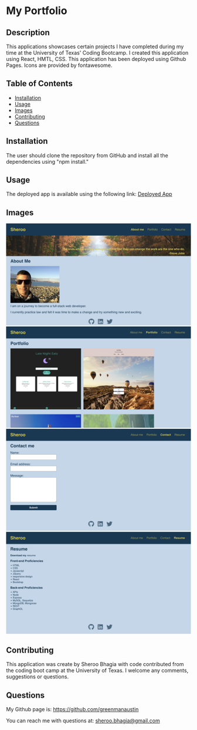 # My Portfolio

 ## Description

 This applications showcases certain projects I have completed during my time at the University of Texas' Coding Bootcamp.  I created this application using React, HMTL, CSS.  This application has been deployed using Github Pages. Icons are provided by fontawesome.       

## Table of Contents

  
  - [Installation](#installation)
  - [Usage](#usage)
  - [Images](#images)
  - [Contributing](#contributing)
  - [Questions](#questions)

  ## Installation

  The user should clone the repository from GitHub and install all the dependencies using "npm install." 

  ## Usage

  The deployed app is available using the following link:  <a href="https://greenmanaustin.github.io/bhagia-portfolio-react/">Deployed App</a>

  ## Images
  ![About Page](./src/assets/images/about.png)
  ![Portfolio Page](./src/assets/images/portfolio.png)
  ![Contact Page](./src/assets/images/contact.png)
  ![Resume Page](./src/assets/images/resume.png)

  ## Contributing

  This application was create by Sheroo Bhagia with code contributed from the coding boot camp at the University of Texas.  I welcome any comments, suggestions or questions.  


  ## Questions

  My Github page is: https://github.com/greenmanaustin

  You can reach me with questions at: sheroo.bhagia@gmail.com